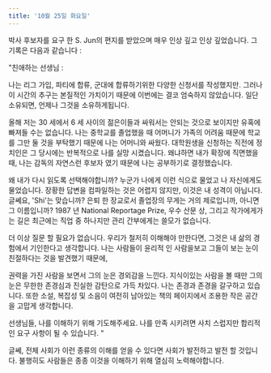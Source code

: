 ```yaml
---
title: '10월 25일 화요일'
---
```

박사 후보자를 요구 한 S. Jun의 편지를 받았으며 매우 인상 깊고 인상 깊었습니다. 그 기록은 다음과 같습니다 :

"친애하는 선생님 :

나는 리그 가입, 파티에 합류, 군대에 합류하기위한 다양한 신청서를 작성했지만. 그러나이 시간의 추구는 본질적인 가치이기 때문에 이번에는 결코 엄숙하지 않았습니다. 일단 소유되면, 언제나 그것을 소유하게됩니다.

올해 저는 30 세에서 6 세 사이의 젊은이들과 싸워서는 안되는 것으로 보이지만 유혹에 빠져들 수는 없습니다. 나는 중학교를 졸업했을 때 어머니가 가족의 어려움 때문에 학교를 그만 둘 것을 부탁했기 때문에 나는 어머니와 싸웠다. 대학원생을 신청하는 직전에 정치인은 그 당시에는 반복적으로 나를 실망 시켰습니다. 왜냐하면 내가 확장에 직면했을 때, 나는 감독의 자연스런 후보자 였기 때문에 나는 공부하기로 결정했습니다.

왜 내가 다시 읽도록 선택해야합니까? 누군가 나에게 이런 식으로 물었고 나 자신에게도 물었습니다. 장황한 답변을 컴파일하는 것은 어렵지 않지만, 이것은 내 성격이 아닙니다. 글쎄요, 'Shi'는 맞습니까? 은퇴 한 장교로서 졸업장의 무게는 거의 제로입니까, 아니면 그 이름입니까? 1987 년 National Reportage Prize, 우수 산문 상, 그리고 작가에게가는 길은 최근에는 직업 중 하나지만 관리 간부에게는 쓸모가 없습니다.

더 이상 질문 할 필요가 없습니다. 우리가 철저히 이해해야 만한다면, 그것은 내 삶의 경험에서 기인한다고 생각합니다. 나는 사람들이 윤리적 인 사람을보고 그들이 보는 눈이 친절하다는 것을 발견했기 때문에,

권력을 가진 사람을 보면서 그의 눈은 경외감을 느낀다. 지식이있는 사람을 볼 때만 그의 눈은 무한한 존경심과 진실한 감탄으로 가득 차있다. 나는 존경과 존경을 갈구하고 있습니다. 또한 소설, 복잡성 및 소음이 여전히 남아있는 책의 페이지에서 조용한 작은 공간을 고맙게 생각합니다.

선생님들, 나를 이해하기 위해 기도해주세요. 나를 만족 시키려면 사치 스럽지만 합리적인 요구 사항이 될 수 있습니다. "

글쎄, 전체 사회가 이런 종류의 이해를 얻을 수 있다면 사회가 발전하고 발전 할 것입니다. 불행히도 사람들은 종종 이것을 이해하기 위해 열심히 노력해야합니다.

